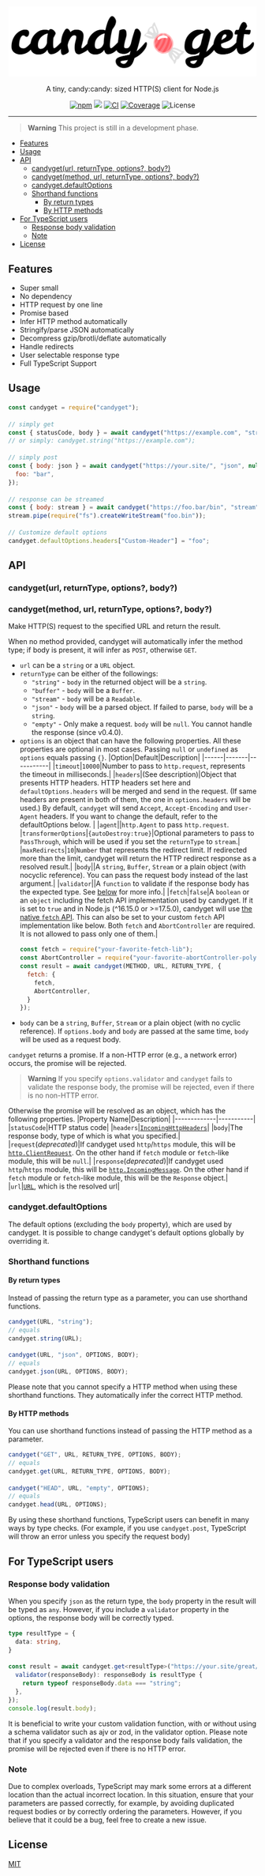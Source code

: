 <div align="center">
  <img src="assets/candyget_logo.svg" alt="CandyGet">
  <br>
  <p>A tiny, candy:candy: sized HTTP(S) client for Node.js</p>
  <a href="https://www.npmjs.com/package/candyget"><img src="https://img.shields.io/npm/v/candyget" alt="npm"></a>
  <a href="https://packagephobia.com/result?p=candyget"><img src="https://badgen.net/packagephobia/install/candyget"></a>
  <a href="https://github.com/mtripg6666tdr/candyget/actions/workflows/ci.yml"><img src="https://github.com/mtripg6666tdr/candyget/actions/workflows/ci.yml/badge.svg" alt="CI"></a>
  <a href="https://app.codecov.io/github/mtripg6666tdr/candyget"><img alt="Coverage" src="https://img.shields.io/codecov/c/github/mtripg6666tdr/candyget"></a>
  <img alt="License" src="https://img.shields.io/npm/l/candyget">
</div>

---

> **Warning**
> This project is still in a development phase.

- [Features](#features)
- [Usage](#usage)
- [API](#api)
  - [candyget(url, returnType, options?, body?)](#candygeturl-returntype-options-body)
  - [candyget(method, url, returnType, options?, body?)](#candygetmethod-url-returntype-options-body)
  - [candyget.defaultOptions](#candygetdefaultoptions)
  - [Shorthand functions](#shorthand-functions)
    - [By return types](#by-return-types)
    - [By HTTP methods](#by-http-methods)
- [For TypeScript users](#for-typescript-users)
  - [Response body validation](#response-body-validation)
  - [Note](#note)
- [License](#license)

## Features

- Super small
- No dependency
- HTTP request by one line
- Promise based
- Infer HTTP method automatically
- Stringify/parse JSON automatically
- Decompress gzip/brotli/deflate automatically
- Handle redirects
- User selectable response type
- Full TypeScript Support

## Usage
```js
const candyget = require("candyget");

// simply get 
const { statusCode, body } = await candyget("https://example.com", "string");
// or simply: candyget.string("https://example.com");

// simply post
const { body: json } = await candyget("https://your.site/", "json", null, {
  foo: "bar",
});

// response can be streamed
const { body: stream } = await candyget("https://foo.bar/bin", "stream");
stream.pipe(require("fs").createWriteStream("foo.bin"));

// Customize default options
candyget.defaultOptions.headers["Custom-Header"] = "foo";
```

## API
### candyget(url, returnType, options?, body?)
### candyget(method, url, returnType, options?, body?)
Make HTTP(S) request to the specified URL and return the result.

When no method provided, candyget will automatically infer the method type; if body is present, it will infer as `POST`, otherwise `GET`.
* `url` can be a `string` or a `URL` object.
* `returnType` can be either of the followings:
  * `"string"` - `body` in the returned object will be a `string`.
  * `"buffer"` - `body` will be a `Buffer`.
  * `"stream"` - `body` will be a `Readable`.
  * `"json"` - `body` will be a parsed object. If failed to parse, `body` will be a `string`.
  * `"empty"` - Only make a request. `body` will be `null`. You cannot handle the response (since v0.4.0).
* `options` is an object that can have the following properties. All these properties are optional in most cases. Passing `null` or `undefined` as `options` equals passing `{}`.
  |Option|Default|Description|
  |------|-------|-----------|
  |`timeout`|`10000`|Number to pass to `http.request`, represents the timeout in milliseconds.|
  |`headers`|(See description)|Object that presents HTTP headers. HTTP headers set here and `defaultOptions.headers` will be merged and send in the request. (If same headers are present in both of them, the one in `options.headers` will be used.) By default, `candyget` will send `Accept`, `Accept-Encoding` and `User-Agent` headers. If you want to change the default, refer to the defaultOptions below. |
  |`agent`||`http.Agent` to pass `http.request`.
  |`transformerOptions`|`{autoDestroy:true}`|Optional parameters to pass to `PassThrough`, which will be used if you set the `returnType` to `stream`.|
  |`maxRedirects`|`10`|`Number` that represents the redirect limit. If redirected more than the limit, candyget will return the HTTP redirect response as a resolved result.|
  |`body`||A `string`, `Buffer`, `Stream` or a plain object (with nocyclic reference). You can pass the request body instead of the last argument.|
  |`validator`||A `function` to validate if the response body has the expected type. See [below](#response-body-validation) for more info.|
  |`fetch`|`false`|A `boolean` or an `object` including the fetch API implementation used by candyget. If it is set to `true` and in Node.js (^16.15.0 or >=17.5.0), candyget will use [the native `fetch` API](https://nodejs.org/dist/latest-v18.x/docs/api/globals.html#fetch). This can also be set to your custom `fetch` API implementation like below. Both `fetch` and `AbortController` are required. It is not allowed to pass only one of them.|
    ```js
    const fetch = require("your-favorite-fetch-lib");
    const AbortController = require("your-favorite-abortController-polyfill");
    const result = await candyget(METHOD, URL, RETURN_TYPE, {
      fetch: {
        fetch,
        AbortController,
      }
    });
    ```
* `body` can be a `string`, `Buffer`, `Stream` or a plain object (with no cyclic reference). If `options.body` and `body` are passed at the same time, `body` will be used as a request body.

`candyget` returns a promise.
If a non-HTTP error (e.g., a network error) occurs, the promise will be rejected.

> **Warning**
> If you specify `options.validator` and `candyget` fails to validate the response body, the promise will be rejected, even if there is no non-HTTP error.

Otherwise the promise will be resolved as an object, which has the following properties.
  |Property Name|Description|
  |-------------|-----------|
  |`statusCode`|HTTP status code|
  |`headers`|[`IncomingHttpHeaders`](https://microsoft.github.io/PowerBI-JavaScript/interfaces/_node_modules__types_node_http_d_._http_.incominghttpheaders.html)|
  |`body`|The response body, type of which is what you specified.|
  |`request`(*deprecated*)|If candyget used `http`/`https` module, this will be [`http.ClientRequest`](https://nodejs.org/api/http.html#class-httpclientrequest). On the other hand if `fetch` module or `fetch`-like module, this will be `null`.|
  |`response`(*deprecated*)|If candyget used `http`/`https` module, this will be [`http.IncomingMessage`](https://nodejs.org/api/http.html#class-httpincomingmessage). On the other hand if `fetch` module or `fetch`-like module, this will be the `Response` object.|
  |`url`|[`URL`](https://developer.mozilla.org/docs/Web/API/URL), which is the resolved url|

### candyget.defaultOptions

The default options (excluding the `body` property), which are used by candyget.
It is possible to change candyget's default options globally by overriding it.

### Shorthand functions

#### By return types

Instead of passing the return type as a parameter, you can use shorthand functions.
```js
candyget(URL, "string");
// equals
candyget.string(URL);

candyget(URL, "json", OPTIONS, BODY);
// equals
candyget.json(URL, OPTIONS, BODY);
```
Please note that you cannot specify a HTTP method when using these shorthand functions. They automatically infer the correct HTTP method.

#### By HTTP methods

You can use shorthand functions instead of passing the HTTP method as a parameter.
```js
candyget("GET", URL, RETURN_TYPE, OPTIONS, BODY);
// equals
candyget.get(URL, RETURN_TYPE, OPTIONS, BODY);

candyget("HEAD", URL, "empty", OPTIONS);
// equals
candyget.head(URL, OPTIONS);
```
By using these shorthand functions, TypeScript users can benefit in many ways by type checks. (For example, if you use `candyget.post`, TypeScript will throw an error unless you specify the request body)

## For TypeScript users
### Response body validation

When you specify `json` as the return type, the `body` property in the result will be typed as `any`. However, if you include a `validator` property in the options, the response body will be correctly typed.

```ts
type resultType = {
  data: string,
}

const result = await candyget.get<resultType>("https://your.site/great/content", "json", {
  validator(responseBody): responseBody is resultType {
    return typeof responseBody.data === "string";
  },
});
console.log(result.body);
```

It is beneficial to write your custom validation function, with or without using a schema validator such as ajv or zod, in the validator option. 
Please note that if you specify a validator and the response body fails validation, the promise will be rejected even if there is no HTTP error.

### Note
Due to complex overloads, TypeScript may mark some errors at a different location than the actual incorrect location. In this situation, ensure that your parameters are passed correctly, for example, by avoiding duplicated request bodies or by correctly ordering the parameters. However, if you believe that it could be a bug, feel free to create a new issue.

## License
[MIT](LICENSE)
